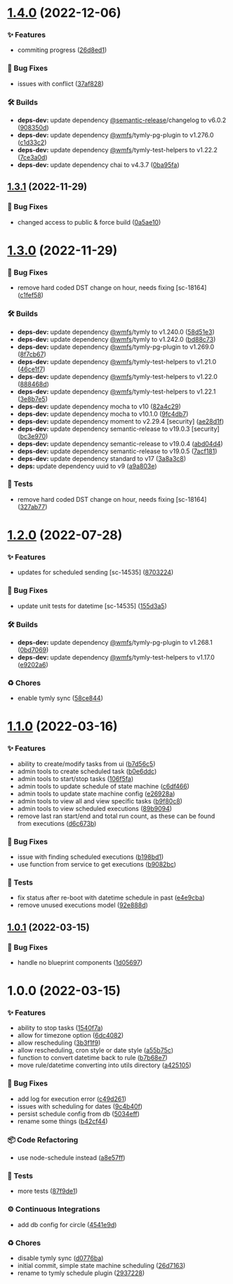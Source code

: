 # [1.4.0](https://github.com/wmfs/tymly-schedule-plugin/compare/v1.3.1...v1.4.0) (2022-12-06)


### ✨ Features

* commiting progress ([26d8ed1](https://github.com/wmfs/tymly-schedule-plugin/commit/26d8ed1b5fdbbb0a8a85e0a40308e9c8fb8d4339))


### 🐛 Bug Fixes

* issues with conflict ([37af828](https://github.com/wmfs/tymly-schedule-plugin/commit/37af82807d1b4b20c57f9a5ebc8396394790b2d9))


### 🛠 Builds

* **deps-dev:** update dependency [@semantic-release](https://github.com/semantic-release)/changelog to v6.0.2 ([908350d](https://github.com/wmfs/tymly-schedule-plugin/commit/908350d9c5d5a28848018e49504d8d0efb8f2fc2))
* **deps-dev:** update dependency [@wmfs](https://github.com/wmfs)/tymly-pg-plugin to v1.276.0 ([c1d33c2](https://github.com/wmfs/tymly-schedule-plugin/commit/c1d33c24891d1bdea789bb7ebc362fd46c2c288b))
* **deps-dev:** update dependency [@wmfs](https://github.com/wmfs)/tymly-test-helpers to v1.22.2 ([7ce3a0d](https://github.com/wmfs/tymly-schedule-plugin/commit/7ce3a0d358b642dd9b3b48aa1458459e4b266dc7))
* **deps-dev:** update dependency chai to v4.3.7 ([0ba95fa](https://github.com/wmfs/tymly-schedule-plugin/commit/0ba95fa34087c7efafe4d5da6f3f709c9d014a5d))

## [1.3.1](https://github.com/wmfs/tymly-schedule-plugin/compare/v1.3.0...v1.3.1) (2022-11-29)


### 🐛 Bug Fixes

* changed access to public & force build ([0a5ae10](https://github.com/wmfs/tymly-schedule-plugin/commit/0a5ae10bf9acc93ebf42fbeb447bc2e9a38b543c))

# [1.3.0](https://github.com/wmfs/tymly-schedule-plugin/compare/v1.2.0...v1.3.0) (2022-11-29)


### 🐛 Bug Fixes

* remove hard coded DST change on hour, needs fixing [sc-18164] ([c1fef58](https://github.com/wmfs/tymly-schedule-plugin/commit/c1fef581559f65be09629a5876eb468286f94bb3))


### 🛠 Builds

* **deps-dev:** update dependency [@wmfs](https://github.com/wmfs)/tymly to v1.240.0 ([58d51e3](https://github.com/wmfs/tymly-schedule-plugin/commit/58d51e3ea1ef81db1b1e3a352cb892c92f88c5a1))
* **deps-dev:** update dependency [@wmfs](https://github.com/wmfs)/tymly to v1.242.0 ([bd88c73](https://github.com/wmfs/tymly-schedule-plugin/commit/bd88c734c2382fd49625d2fc2b7a66f11371664d))
* **deps-dev:** update dependency [@wmfs](https://github.com/wmfs)/tymly-pg-plugin to v1.269.0 ([8f7cb67](https://github.com/wmfs/tymly-schedule-plugin/commit/8f7cb67241a546f3a52f034b89bc22e054a24e9c))
* **deps-dev:** update dependency [@wmfs](https://github.com/wmfs)/tymly-test-helpers to v1.21.0 ([46ce1f7](https://github.com/wmfs/tymly-schedule-plugin/commit/46ce1f71ed2ecbe7b4f90ab51de33d909e625abd))
* **deps-dev:** update dependency [@wmfs](https://github.com/wmfs)/tymly-test-helpers to v1.22.0 ([888468d](https://github.com/wmfs/tymly-schedule-plugin/commit/888468d7c3a4cca577e8cddbd0c4503b3962405c))
* **deps-dev:** update dependency [@wmfs](https://github.com/wmfs)/tymly-test-helpers to v1.22.1 ([3e8b7e5](https://github.com/wmfs/tymly-schedule-plugin/commit/3e8b7e58422ba056313980952d9396c492ebb083))
* **deps-dev:** update dependency mocha to v10 ([82a4c29](https://github.com/wmfs/tymly-schedule-plugin/commit/82a4c29e66b5f7c6bc38eaca1c228f49d7f8bb9d))
* **deps-dev:** update dependency mocha to v10.1.0 ([9fc4db7](https://github.com/wmfs/tymly-schedule-plugin/commit/9fc4db78771c4c71af6bdbbffce77495da0d544b))
* **deps-dev:** update dependency moment to v2.29.4 [security] ([ae28d1f](https://github.com/wmfs/tymly-schedule-plugin/commit/ae28d1f977a3a5f0c6d0d39f2e0ade89a6dfbc61))
* **deps-dev:** update dependency semantic-release to v19.0.3 [security] ([bc3e970](https://github.com/wmfs/tymly-schedule-plugin/commit/bc3e9700a0994100cd5310accb8e42c7eeec4ff0))
* **deps-dev:** update dependency semantic-release to v19.0.4 ([abd04d4](https://github.com/wmfs/tymly-schedule-plugin/commit/abd04d490eda0e2c8c07c9c5b45ea30fd620a95e))
* **deps-dev:** update dependency semantic-release to v19.0.5 ([7acf181](https://github.com/wmfs/tymly-schedule-plugin/commit/7acf1812163a955b95245b87925e9560742c7f06))
* **deps-dev:** update dependency standard to v17 ([3a8a3c8](https://github.com/wmfs/tymly-schedule-plugin/commit/3a8a3c8fa8e42c00ac7c403c6ec21a36b9fa6aca))
* **deps:** update dependency uuid to v9 ([a9a803e](https://github.com/wmfs/tymly-schedule-plugin/commit/a9a803ebd0b6e40e5605b40c36e67109fdf31422))


### 🚨 Tests

* remove hard coded DST change on hour, needs fixing [sc-18164] ([327ab77](https://github.com/wmfs/tymly-schedule-plugin/commit/327ab779f8b8a9c122adaad89fba6224db6673ca))

# [1.2.0](https://github.com/wmfs/tymly-schedule-plugin/compare/v1.1.0...v1.2.0) (2022-07-28)


### ✨ Features

* updates for scheduled sending [sc-14535] ([8703224](https://github.com/wmfs/tymly-schedule-plugin/commit/8703224e3c1cf8a0ba93be3027eafa64841cfc4f))


### 🐛 Bug Fixes

* update unit tests for datetime [sc-14535] ([155d3a5](https://github.com/wmfs/tymly-schedule-plugin/commit/155d3a544f6dcb9cf22c95713b5bd62a6a2d45c9))


### 🛠 Builds

* **deps-dev:** update dependency [@wmfs](https://github.com/wmfs)/tymly-pg-plugin to v1.268.1 ([0bd7069](https://github.com/wmfs/tymly-schedule-plugin/commit/0bd7069404eadf1d08e3824ed1ce9d1ff6816cfc))
* **deps-dev:** update dependency [@wmfs](https://github.com/wmfs)/tymly-test-helpers to v1.17.0 ([e9202a6](https://github.com/wmfs/tymly-schedule-plugin/commit/e9202a6cd86dc8429dfa1d077bccdef985231d85))


### ♻️ Chores

* enable tymly sync ([58ce844](https://github.com/wmfs/tymly-schedule-plugin/commit/58ce844d32d72c4be3c7cd19d230a99b6b53db6f))

# [1.1.0](https://github.com/wmfs/tymly-schedule-plugin/compare/v1.0.1...v1.1.0) (2022-03-16)


### ✨ Features

* ability to create/modify tasks from ui ([b7d56c5](https://github.com/wmfs/tymly-schedule-plugin/commit/b7d56c5e44609d4b2b14dbdc4e13a6c91f784eee))
* admin tools to create scheduled task ([b0e6ddc](https://github.com/wmfs/tymly-schedule-plugin/commit/b0e6ddc5325ace6332516275893471b39703c1ba))
* admin tools to start/stop tasks ([106f5fa](https://github.com/wmfs/tymly-schedule-plugin/commit/106f5fa7daedca13030b49fac473a891c5c6d9e1))
* admin tools to update schedule of state machine ([c6df466](https://github.com/wmfs/tymly-schedule-plugin/commit/c6df4669823e002916d4b86a0458e4e1d57ab45d))
* admin tools to update state machine config ([e26928a](https://github.com/wmfs/tymly-schedule-plugin/commit/e26928a276c1783fb92785eb2355570dd01f32ac))
* admin tools to view all and view specific tasks ([b9f80c8](https://github.com/wmfs/tymly-schedule-plugin/commit/b9f80c89077115ae2c783c0b03e8de322111319f))
* admin tools to view scheduled executions ([89b9094](https://github.com/wmfs/tymly-schedule-plugin/commit/89b90941de1b48a14896043ec3710df2c2440949))
* remove last ran start/end and total run count, as these can be found from executions ([d6c673b](https://github.com/wmfs/tymly-schedule-plugin/commit/d6c673b926654c564d08f6de1b5f22bcf61b3783))


### 🐛 Bug Fixes

* issue with finding scheduled executions ([b198bd1](https://github.com/wmfs/tymly-schedule-plugin/commit/b198bd1bf49ffb517229309eadaf7fdaed9f1ff7))
* use function from service to get executions ([b9082bc](https://github.com/wmfs/tymly-schedule-plugin/commit/b9082bc49ccdbd39c1316c786f83efddd7396a7d))


### 🚨 Tests

* fix status after re-boot with datetime schedule in past ([e4e9cba](https://github.com/wmfs/tymly-schedule-plugin/commit/e4e9cba84fbdaf91838e880b7dacda4659e60119))
* remove unused executions model ([92e888d](https://github.com/wmfs/tymly-schedule-plugin/commit/92e888d266803dac531a27f0c8d74ff6d6b22e52))

## [1.0.1](https://github.com/wmfs/tymly-schedule-plugin/compare/v1.0.0...v1.0.1) (2022-03-15)


### 🐛 Bug Fixes

* handle no blueprint components ([1d05697](https://github.com/wmfs/tymly-schedule-plugin/commit/1d05697563434dd01274121b5db59db3ec0e39ae))

# 1.0.0 (2022-03-15)


### ✨ Features

* ability to stop tasks ([1540f7a](https://github.com/wmfs/tymly-schedule-plugin/commit/1540f7ae85aac4ae9cdd87b3b12ee9ddadf6beb3))
* allow for timezone option ([6dc4082](https://github.com/wmfs/tymly-schedule-plugin/commit/6dc408296538b4f3815a5aad372b140ce5651529))
* allow rescheduling ([3b3f1f9](https://github.com/wmfs/tymly-schedule-plugin/commit/3b3f1f9e7e4b788a24ee45559e351a873d7c46dc))
* allow rescheduling, cron style or date style ([a55b75c](https://github.com/wmfs/tymly-schedule-plugin/commit/a55b75c5a639ad5aa49cbaea929fbc9ff82dea09))
* function to convert datetime back to rule ([b7b68e7](https://github.com/wmfs/tymly-schedule-plugin/commit/b7b68e7c4836001965243fef22773703553f574e))
* move rule/datetime converting into utils directory ([a425105](https://github.com/wmfs/tymly-schedule-plugin/commit/a42510596a87bb1fc617a18526bb9b1d14b92ab3))


### 🐛 Bug Fixes

* add log for execution error ([c49d261](https://github.com/wmfs/tymly-schedule-plugin/commit/c49d26104a72be787d361b1df2381ecbe5ca13f2))
* issues with scheduling for dates ([9c4b40f](https://github.com/wmfs/tymly-schedule-plugin/commit/9c4b40f9bf88ae7eaf8398a9634c065f935d91ae))
* persist schedule config from db ([5034eff](https://github.com/wmfs/tymly-schedule-plugin/commit/5034eff6dd953653b1094f132112992b25232413))
* rename some things ([b42cf44](https://github.com/wmfs/tymly-schedule-plugin/commit/b42cf447eb02e20435498c19c159fb64f787293e))


### 📦 Code Refactoring

* use node-schedule instead ([a8e57ff](https://github.com/wmfs/tymly-schedule-plugin/commit/a8e57ffe1a7d4728596eac187cfe7229f6a4d6a3))


### 🚨 Tests

* more tests ([87f9de1](https://github.com/wmfs/tymly-schedule-plugin/commit/87f9de1a1133d0ffe1421e699d260da3f677af85))


### ⚙️ Continuous Integrations

* add db config for circle ([4541e9d](https://github.com/wmfs/tymly-schedule-plugin/commit/4541e9d9df5794c55acc618ff8ce3fa5aa03a4ef))


### ♻️ Chores

* disable tymly sync ([d0776ba](https://github.com/wmfs/tymly-schedule-plugin/commit/d0776ba009ae234a5644b64911142ef8abc7bc54))
* initial commit, simple state machine scheduling ([26d7163](https://github.com/wmfs/tymly-schedule-plugin/commit/26d7163980df98100bf561237af339123c710e8d))
* rename to tymly schedule plugin ([2937228](https://github.com/wmfs/tymly-schedule-plugin/commit/29372288cfeefba537afdb6d65e4c11709ddfbb0))
